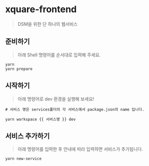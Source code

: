 # xquare-frontend
> DSM을 위한 단 하나의 웹서비스



## 준비하기
> 아래 Shell 명령어를 순서대로 입력해 주세요.
```
yarn 
yarn prepare
```


## 시작하기
> 아래 명령어로 dev 환경을 실행해 보세요! 
```
# 서비스 명은 services폴더의 각 서비스에서 package.json의 name 입니다.

yarn workspace {{ 서비스명 }} dev
```

## 서비스 추가하기
> 아래 명령어를 입력한 후 안내에 따라 입력하면 서비스가 추가됩니다.
```
yarn new-service
```
